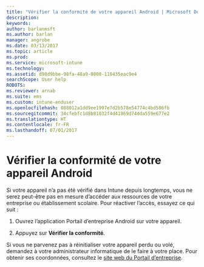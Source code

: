 ```yaml
---
title: "Vérifier la conformité de votre appareil Android | Microsoft Docs"
description: 
keywords: 
author: barlanmsft
ms.author: barlan
manager: angrobe
ms.date: 03/13/2017
ms.topic: article
ms.prod: 
ms.service: microsoft-intune
ms.technology: 
ms.assetid: d98d9bbe-98fa-48a9-8808-110435eac9e4
searchScope: User help
ROBOTS: 
ms.reviewer: arnab
ms.suite: ems
ms.custom: intune-enduser
ms.openlocfilehash: 088012a1dd9ee1997e7d2b578e54774c4bd586fb
ms.sourcegitcommit: 34cfebfc1d8b81032f4d41869d74dda559e677e2
ms.translationtype: HT
ms.contentlocale: fr-FR
ms.lasthandoff: 07/01/2017
---
```

# <a name="check-compliance-on-your-android-device"></a>Vérifier la conformité de votre appareil Android

Si votre appareil n’a pas été vérifié dans Intune depuis longtemps, vous ne serez peut-être pas en mesure d’accéder aux ressources de votre entreprise ou établissement scolaire. Pour réactiver l’accès, essayez ce qui suit :

1. Ouvrez l’application Portail d’entreprise Android sur votre appareil.

2. Appuyez sur **Vérifier la conformité**.

Si vous ne parvenez pas à réinitialiser votre appareil perdu ou volé, demandez à votre administrateur informatique de le faire à votre place. Pour obtenir ses coordonnées, consultez le [site web du Portail d’entreprise](http://portal.manage.microsoft.com).
